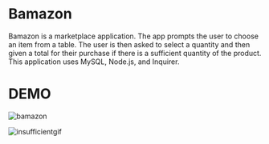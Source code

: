 # Bamazon

Bamazon is a marketplace application. The app prompts the user to choose an item from a table. The user is then asked to select a quantity and then given a total for their purchase if there is a sufficient quantity of the product. This application uses MySQL, Node.js, and Inquirer.

# DEMO

![bamazon](https://user-images.githubusercontent.com/40393934/44375893-02a96000-a4c4-11e8-85f9-6618b35801ef.gif)

![insufficientgif](https://user-images.githubusercontent.com/40393934/44410930-661ea680-a533-11e8-81b6-6d78fd8fd6dc.gif)

